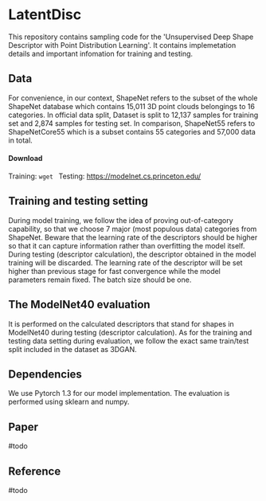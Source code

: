 # LatentDisc
This repository contains sampling code for the 'Unsupervised Deep Shape Descriptor with Point Distribution Learning'. It contains implemetation details and important infomation for training and testing. 

## Data
For convenience, in our context, ShapeNet refers to the subset of the whole ShapeNet database which contains 15,011 3D point clouds belongings to 16 categories. In official data split, Dataset is split to 12,137 samples for training set and 2,874 samples for testing set. In comparison, ShapeNet55 refers to ShapeNetCore55 which is a subset contains 55 categories and 57,000 data in total.  

  #### Download
  Training: `wget ` 
  Testing: https://modelnet.cs.princeton.edu/

Training and testing setting
----------------------
During model training, we follow the idea of proving out-of-category capability, so that we choose 7 major (most populous data) categories from ShapeNet. Beware that the learning rate of the descriptors should be higher so that it can capture information rather than overfitting the model itself.       
During testing (descriptor calculation), the descriptor obtained in the model training will be discarded. The learning rate of the descriptor will be set higher than previous stage for fast convergence while the model parameters remain fixed. The batch size should be one.

The ModelNet40 evaluation
----------------
It is performed on the calculated descriptors that stand for shapes in ModelNet40 during testing (descriptor calculation). As for the training and testing data setting during evaluation, we follow the exact same train/test split included in the dataset as 3DGAN.

Dependencies
-----------------
We use Pytorch 1.3 for our model implementation. The evaluation is performed using sklearn and numpy. 

Paper
----------------
#todo

Reference
---------------
#todo


